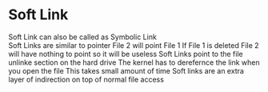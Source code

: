 # Soft Link 
Soft Link can also be called as Symbolic Link \
Soft Links are similar to pointer
File 2 will point File 1 
If File 1 is deleted File 2 will have nothing to point so it will be useless 
Soft Links point to the file unlinke section on the hard drive 
The kernel has to derefernce the link when you open the file 
This takes small amount of time 
Soft links are an extra layer of indirection on top of normal file access
